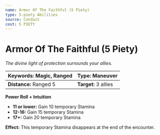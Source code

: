 ```yaml
---
name: Armor Of The Faithful (5 Piety)
type: 5-piety Abilities
source: Conduit
cost: 5 PIETY
---
```


# Armor Of The Faithful (5 Piety)

*The divine light of protection surrounds your allies.*

| **Keywords:** Magic, Ranged | **Type:** Maneuver   |
| :-------------------------- | :------------------- |
| **Distance:** Ranged 5      | **Target:** 3 allies |

**Power Roll + Intuition**

- **11 or lower:** Gain 10 temporary Stamina
- **12-16:** Gain 15 temporary Stamina
- **17+:** Gain 20 temporary Stamina

**Effect:** This temporary Stamina disappears at the end of the encounter.
